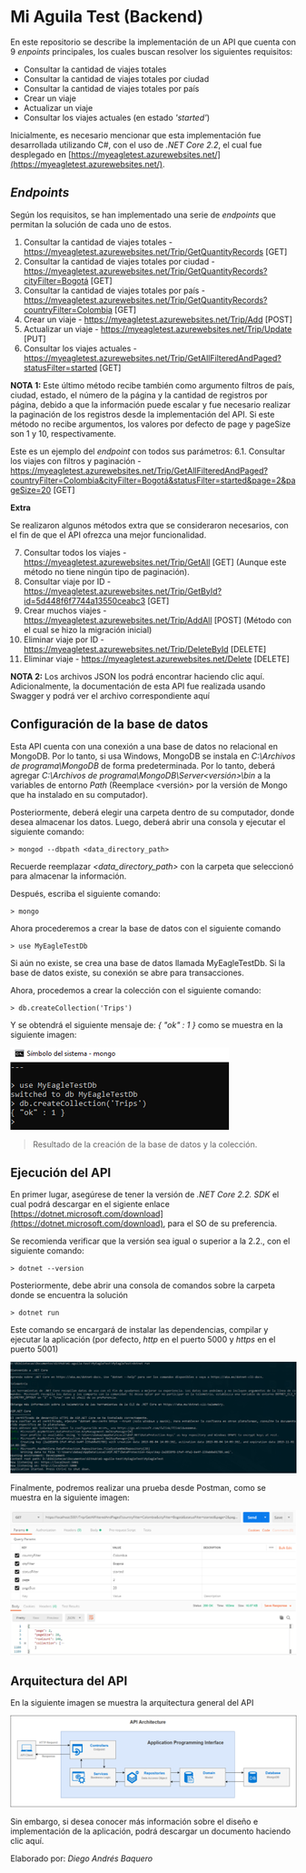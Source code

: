 # Mi Aguila Test (Backend)
En este repositorio se describe la implementación de un API que cuenta con 9 *enpoints* principales, los cuales buscan resolver los siguientes requisitos:

- Consultar la cantidad de viajes totales
- Consultar la cantidad de viajes totales por ciudad
- Consultar la cantidad de viajes totales por país
- Crear un viaje
- Actualizar un viaje
- Consultar los viajes actuales (en estado *'started'*)

Inicialmente, es necesario mencionar que esta implementación fue desarrollada utilizando C#, con el uso de *.NET Core 2.2*, el cual fue desplegado en [https://myeagletest.azurewebsites.net/](https://myeagletest.azurewebsites.net/).

## *Endpoints*
Según los requisitos, se han implementado una serie de *endpoints* que permitan la solución de cada uno de estos.

1. Consultar la cantidad de viajes totales - https://myeagletest.azurewebsites.net/Trip/GetQuantityRecords [GET]
2. Consultar la cantidad de viajes totales por ciudad - https://myeagletest.azurewebsites.net/Trip/GetQuantityRecords?cityFilter=Bogotá [GET]
3. Consultar la cantidad de viajes totales por país - https://myeagletest.azurewebsites.net/Trip/GetQuantityRecords?countryFilter=Colombia [GET]
4. Crear un viaje - https://myeagletest.azurewebsites.net/Trip/Add [POST]
5. Actualizar un viaje - https://myeagletest.azurewebsites.net/Trip/Update [PUT]
6. Consultar los viajes actuales - https://myeagletest.azurewebsites.net/Trip/GetAllFilteredAndPaged?statusFilter=started [GET]

**NOTA 1:** Este último método recibe también como argumento filtros de país, ciudad, estado, el número de la página y la cantidad de registros por página, debido a que la información puede escalar y fue necesario realizar la paginación de los registros desde la implementación del API. Si este método no recibe argumentos, los valores por defecto de page y pageSize son 1 y 10, respectivamente.

Este es un ejemplo del *endpoint* con todos sus parámetros:
6.1. Consultar los viajes con filtros y paginación - https://myeagletest.azurewebsites.net/Trip/GetAllFilteredAndPaged?countryFilter=Colombia&cityFilter=Bogotá&statusFilter=started&page=2&pageSize=20 [GET]

**Extra**

Se realizaron algunos métodos extra que se consideraron necesarios, con el fin de que el API ofrezca una mejor funcionalidad.

7. Consultar todos los viajes - https://myeagletest.azurewebsites.net/Trip/GetAll [GET] (Aunque este método no tiene ningún tipo de paginación).
8. Consultar viaje por ID - https://myeagletest.azurewebsites.net/Trip/GetById?id=5d448f6f7744a13550ceabc3 [GET]
9. Crear muchos viajes - https://myeagletest.azurewebsites.net/Trip/AddAll [POST] (Método con el cual se hizo la migración inicial)
10. Eliminar viaje por ID - https://myeagletest.azurewebsites.net/Trip/DeleteById [DELETE]
11. Eliminar viaje - https://myeagletest.azurewebsites.net/Delete [DELETE]

**NOTA 2:** Los archivos JSON los podrá encontrar haciendo clic aquí. Adicionalmente, la documentación de esta API fue realizada usando Swagger y podrá ver el archivo correspondiente aquí

## Configuración de la base de datos
Esta API cuenta con una conexión a una base de datos no relacional en MongoDB. Por lo tanto, si usa Windows, MongoDB se instala en *C:\Archivos de programa\MongoDB* de forma predeterminada. Por lo tanto, deberá agregar *C:\Archivos de programa\MongoDB\Server\<versión>\bin* a la variables de entorno *Path* (Reemplace <versión> por la versión de Mongo que ha instalado en su computador). 

Posteriormente, deberá elegir una carpeta dentro de su computador, donde desea almacenar los datos. Luego, deberá abrir una consola y ejecutar el siguiente comando:

```
> mongod --dbpath <data_directory_path>
```
Recuerde reemplazar *<data_directory_path>* con la carpeta que seleccionó para almacenar la información.

Después, escriba el siguiente comando:

```
> mongo
```

Ahora procederemos a crear la base de datos con el siguiente comando

```
> use MyEagleTestDb
```

Si aún no existe, se crea una base de datos llamada MyEagleTestDb. Si la base de datos existe, su conexión se abre para transacciones.

Ahora, procedemos a crear la colección con el siguiente comando:

```
> db.createCollection('Trips')
```
Y se obtendrá el siguiente mensaje de: *{ "ok" : 1 }* como se muestra en la siguiente imagen:

![MongoDB](Database.PNG)
> Resultado de la creación de la base de datos y la colección.

## Ejecución del API

En primer lugar, asegúrese de tener la versión de *.NET Core 2.2. SDK* el cual podrá descargar en el sigiente enlace [https://dotnet.microsoft.com/download](https://dotnet.microsoft.com/download), para el SO de su preferencia.

Se recomienda verificar que la versión sea igual o superior a la 2.2., con el siguiente comando:
```
> dotnet --version
```

Posteriormente, debe abrir una consola de comandos sobre la carpeta donde se encuentra la solución
```
> dotnet run
```
Este comando se encargará de instalar las dependencias, compilar y ejecutar la aplicación (por defecto, *http* en el puerto 5000 y *https* en el puerto 5001)

![DotNetRun](dotnet-run.PNG)

Finalmente, podremos realizar una prueba desde Postman, como se muestra en la siguiente imagen:

![Ejemplo](ExamplePostman.PNG)


## Arquitectura del API

En la siguiente imagen se muestra la arquitectura general del API

![Arquitectura](Architecture.png)

Sin embargo, si desea conocer más información sobre el diseño e implementación de la aplicación, podrá descargar un documento haciendo clic aquí.

Elaborado por: *Diego Andrés Baquero*






